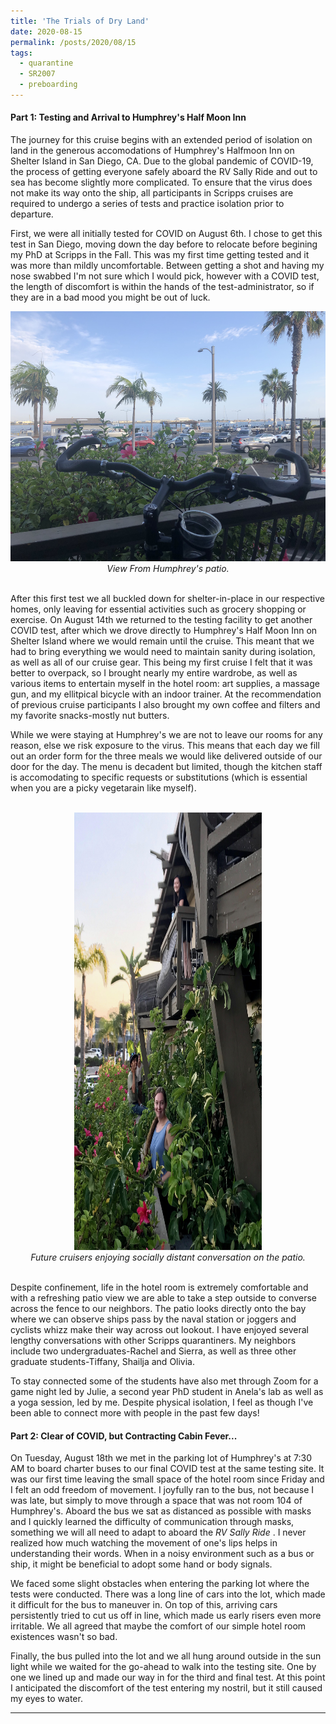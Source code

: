 ```yaml
---
title: 'The Trials of Dry Land'
date: 2020-08-15
permalink: /posts/2020/08/15
tags:
  - quarantine
  - SR2007
  - preboarding
---
```


#### Part 1: Testing and Arrival to Humphrey's Half Moon Inn
The journey for this cruise begins with an extended period of isolation on land in the generous accomodations of Humphrey's Halfmoon Inn on Shelter Island in San Diego, CA. Due to the global pandemic of COVID-19, the process of getting everyone safely aboard the RV Sally Ride and out to sea has become slightly more complicated. To ensure that the virus does not make its way onto the ship, all participants in Scripps cruises are required to undergo a series of tests and practice isolation prior to departure.

First, we were all initially tested for COVID on August 6th. I chose to get this test in San Diego, moving down the day before to relocate before begining my PhD at Scripps in the Fall. This was my first time getting tested and it was more than mildly uncomfortable. Between getting a shot and having my nose swabbed I'm not sure which I would pick, however with a COVID test, the length of discomfort is within the hands of the test-administrator, so if they are in a bad mood you might be out of luck.
<br>
<center>
    <div>
        <img src="/images/sr2007bp1_2.JPG" width="600" height="400"/>
    </div>
    <i>View From Humphrey's patio.</i>
</center>
<br>


After this first test we all buckled down for shelter-in-place in our respective homes, only leaving for essential activities such as grocery shopping or exercise. On August 14th we returned to the testing facility to get another COVID test, after which we drove directly to Humphrey's Half Moon Inn on Shelter Island where we would remain until the cruise. This meant that we had to bring everything we would need to maintain sanity during isolation, as well as all of our cruise gear. This being my first cruise I felt that it was better to overpack, so I brought nearly my entire wardrobe, as well as various items to entertain myself in the hotel room: art supplies, a massage gun, and my ellitpical bicycle with an indoor trainer. At the recommendation of previous cruise participants I also brought my own coffee and filters and my favorite snacks-mostly nut butters.

While we were staying at Humphrey's we are not to leave our rooms for any reason, else we risk exposure to the virus. This means that each day we fill out an order form for the three meals we would like delivered outside of our door for the day. The menu is decadent but limited, though the kitchen staff is accomodating to specific requests or substitutions (which is essential when you are a picky vegetarain like myself). 

<br>
<center>
    <div>
        <img src="/images/quarantine_humphreys.jpg" width="300" height="700"/>
    </div>
    <i>Future cruisers enjoying socially distant conversation on the patio. </i>
</center>
<br>

Despite confinement, life in the hotel room is extremely comfortable and with a refreshing patio view we are able to take a step outside to converse across the fence to our neighbors. The patio looks directly onto the bay where we can observe ships pass by the naval station or joggers and cyclists whizz make their way across out lookout. I have enjoyed several lengthy conversations with other Scripps quarantiners. My neighbors include two undergraduates-Rachel and Sierra, as well as three other graduate students-Tiffany, Shailja and Olivia. 

To stay connected some of the students have also met through Zoom for a game night led by Julie, a second year PhD student in Anela's lab as well as a yoga session, led by me. Despite physical isolation, I feel as though I've been able to connect more with people in the past few days!


#### Part 2: Clear of COVID, but Contracting Cabin Fever...

On Tuesday, August 18th we met in the parking lot of Humphrey's at 7:30 AM to board charter buses to our final COVID test at the same testing site. It was our first time leaving the small space of the hotel room since Friday and I felt an odd freedom of movement. I joyfully ran to the bus, not because I was late, but simply to move through a space that was not room 104 of Humphrey's. Aboard the bus we sat as distanced as possible with masks and I quickly learned the difficulty of communication through masks, something we will all need to adapt to aboard the <i> RV Sally Ride </i>. I never realized how much watching the movement of one's lips helps in understanding their words. When in a noisy environment such as a bus or ship, it might be beneficial to adopt some hand or body signals.

We faced some slight obstacles when entering the parking lot where the tests were conducted. There was a long line of cars into the lot, which made it difficult for the bus to maneuver in. On top of this, arriving cars persistently tried to cut us off in line, which made us early risers even more irritable. We all agreed that maybe the comfort of our simple hotel room existences wasn't so bad. 

Finally, the bus pulled into the lot and we all hung around outside in the sun light while we waited for the go-ahead to walk into the testing site. One by one we lined up and made our way in for the third and final test. At this point I anticipated the discomfort of the test entering my nostril, but it still caused my eyes to water. 

------